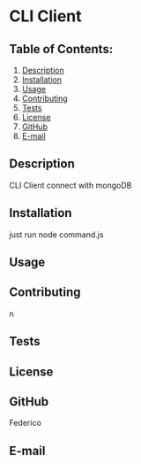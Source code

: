 # CLI Client

## Table of Contents:
  1. [Description](#description) 
  2. [Installation](#Installation)
  3. [Usage](#Usage)  
  4. [Contributing](#Contributing)
  5. [Tests](#Tests)
  6. [License](#License)
  7. [GitHub](#GitHub)
  8. [E-mail](#E-mail)

## Description
CLI Client connect with mongoDB 

## Installation
just run node command.js

## Usage



## Contributing
n

## Tests


## License
 

## GitHub
Federico

## E-mail
